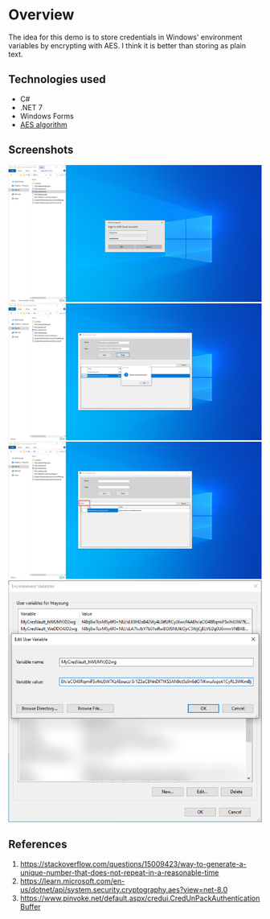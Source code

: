 # Overview

The idea for this demo is to store credentials in Windows' environment variables by encrypting with AES. I think it is better than storing as plain text.

## Technologies used
* C#
* .NET 7
* Windows Forms
* [AES algorithm](https://learn.microsoft.com/en-us/dotnet/api/system.security.cryptography.aes?view=net-8.0)

## Screenshots

<p align="center">
  <img src="./assets/01.png" alt="MyCredVault"/>
  <img src="./assets/02.png" alt="MyCredVault"/>
  <img src="./assets/03.png" alt="MyCredVault"/>
  <img src="./assets/04.png" alt="MyCredVault"/>
</p>

## References
1. https://stackoverflow.com/questions/15009423/way-to-generate-a-unique-number-that-does-not-repeat-in-a-reasonable-time
2. https://learn.microsoft.com/en-us/dotnet/api/system.security.cryptography.aes?view=net-8.0
3. https://www.pinvoke.net/default.aspx/credui.CredUnPackAuthenticationBuffer